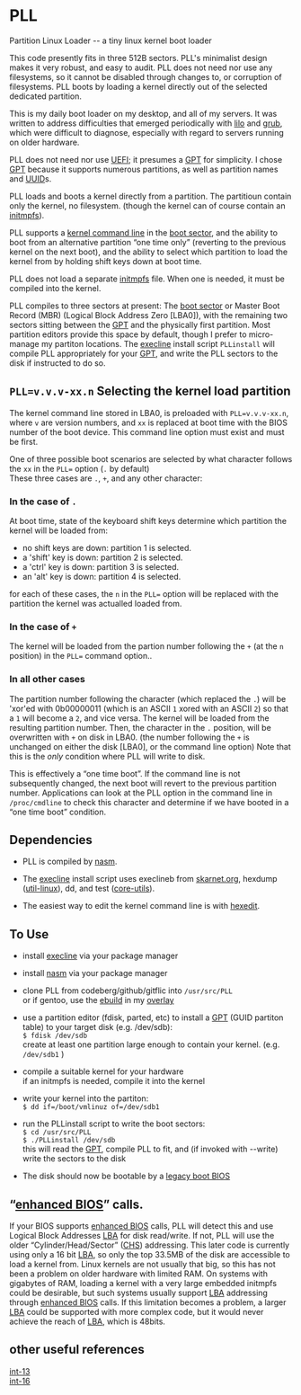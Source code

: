 # PLL

Partition Linux Loader -- a tiny linux kernel boot loader

This code presently fits in three 512B sectors. PLL's minimalist
design makes it very robust, and easy to audit. PLL does not need nor
use any filesystems, so it cannot be disabled through changes to, or
corruption of filesystems. PLL boots by loading a kernel directly out
of the selected dedicated partition.

This is my daily boot loader on my desktop, and all of my servers.  It
was written to address difficulties that emerged periodically with
[lilo][1] and [grub][2], which were difficult to diagnose, especially with
regard to servers running on older hardware.

PLL does not need nor use [UEFI][3]; it presumes a [GPT][4] for simplicity.
I chose [GPT][4] because it supports numerous partitions, as well as
partition names and [UUID][5]s.

PLL loads and boots a kernel directly from a partition.  The partitioun
contain only the kernel, no filesystem. (though the kernel can of course
contain an [initmpfs][6]).

PLL supports a [kernel command line][7] in the [boot sector][8], and
the ability to boot from an alternative partition “one time only”
(reverting to the previous kernel on the next boot), and the ability
to select which partition to load the kernel from by holding shift
keys down at boot time.

PLL does not load a separate [initmpfs][6] file. When one is needed, it
must be compiled into the kernel.

PLL compiles to three sectors at present: The [boot
sector][8] or Master Boot Record (MBR) (Logical Block Address Zero
[LBA0]), with the remaining two sectors sitting between the [GPT][4]
and the physically first partition. Most partition editors provide
this space by default, though I prefer to micro-manage my partiton
locations.  The [execline][10] install script `PLLinstall` will
compile PLL appropriately for your [GPT][4], and write the PLL sectors
to the disk if instructed to do so.

## `PLL=v.v.v-xx.n` Selecting the kernel load partition

The kernel command line stored in LBA0, is preloaded with
`PLL=v.v.v-xx.n`, where `v` are version numbers, and `xx` is replaced
at boot time with the BIOS number of the boot device. This command
line option must exist and must be first.

One of three possible boot scenarios are selected by what character
follows the `xx` in the `PLL=` option (`.` by default)  
These three cases are `.`, `+`, and any other character:

### In the case of `.`
 
At boot time, state of the keyboard shift keys determine which
partition the kernel will be loaded from:

* no shift keys are down: partition 1 is selected.
* a 'shift' key is down:  partition 2 is selected.
* a 'ctrl' key is down:	partition 3 is selected.
* an 'alt' key is down:	partition 4 is selected.

for each of these cases, the `n` in the `PLL=` option will be replaced
with the partition the kernel was actualled loaded from.

### In the case of `+`

The kernel will be loaded from the partion number following the `+`
(at the `n` position) in the `PLL=` command option..

### In all other cases

The partition number following the character (which replaced the `.`)
will be 'xor'ed with 0b00000011 (which is an ASCII `1` xored with an
ASCII `2`) so that a `1` will become a `2`, and vice versa. The kernel
will be loaded from the resulting partition number. Then, the
character in the `.` position, will be overwritten with `+` on disk
in LBA0.  (the number following the `+` is unchanged on either the
disk [LBA0], or the command line option) Note that this is the *only*
condition where PLL will write to disk.

This is effectively a “one time boot”. If the command line is not
subsequently changed, the next boot will revert to the previous
partition number. Applications can look at the PLL option in the
command line in `/proc/cmdline` to check this character and determine
if we have booted in a “one time boot” condition.

## Dependencies

* PLL is compiled by [nasm][9].

* The [execline][10] install script uses execlineb from [skarnet.org][10],
hexdump ([util-linux][11]), dd, and test ([core-utils][12]).

* The easiest way to edit the kernel command line is with [hexedit][17].

## To Use

* install [execline][10] via your package manager
* install [nasm][9] via your package manager
* clone PLL from codeberg/github/gitflic into `/usr/src/PLL`  
or if gentoo, use the [ebuild][16] in my [overlay][15]
* use a partition editor (fdisk, parted, etc) to install a [GPT][4]
(GUID partiton table) to your target disk (e.g. /dev/sdb):  
	`$ fdisk /dev/sdb`  
	create at least one partition large enough to contain your kernel.
(e.g. `/dev/sdb1` )
* compile a suitable kernel for your hardware  
if an initmpfs is needed, compile it into the kernel
* write your kernel into the partiton:  
	`$ dd if=/boot/vmlinuz of=/dev/sdb1`
* run the PLLinstall script to write the boot sectors:  
	`$ cd /usr/src/PLL`  
	`$ ./PLLinstall /dev/sdb`  
this will read the [GPT][4], compile PLL to fit, and
(if invoked with --write) write the sectors to the disk

* The disk should now be bootable by a [legacy boot BIOS][13]

## “[enhanced BIOS][14]” calls.

If your BIOS supports [enhanced BIOS][14] calls, PLL will detect this
and use Logical Block Addresses [LBA][18] for disk read/write. If not,
PLL will use the older “Cylinder/Head/Sector” ([CHS][19]) addressing.
This later code is currently using only a 16 bit [LBA][18], so only the
top 33.5MB of the disk are accessible to load a kernel from. Linux
kernels are not usually that big, so this has not been a problem on
older hardware with limited RAM.  On systems with gigabytes of RAM,
loading a kernel with a very large embedded initmpfs could be
desirable, but such systems usually support [LBA][18] addressing
through [enhanced BIOS][14] calls.  If this limitation becomes a
problem, a larger [LBA][18] could be supported with more complex code,
but it would never achieve the reach of [LBA][18], which is 48bits.

## other useful references

[int-13][20]  
[int-16][21]

[1]: https://www.joonet.de/lilo/
[2]: https://www.gnu.org/software/grub/
[3]: https://en.wikipedia.org/wiki/UEFI
[4]: https://en.wikipedia.org/wiki/GUID_Partition_Table
[5]: https://en.wikipedia.org/wiki/UUID
[6]: https://www.kernel.org/doc/html/latest/filesystems/ramfs-rootfs-initramfs.html#what-is-initramfs
[7]: https://www.kernel.org/doc/html/v4.14/admin-guide/kernel-parameters.html
[8]: https://en.wikipedia.org/wiki/Volume_boot_record
[9]: https://www.nasm.us/
[10]: https://www.skarnet.org/software/execline/
[11]: https://github.com/util-linux/util-linux
[12]: https://www.gnu.org/software/coreutils/
[13]: https://en.wikipedia.org/wiki/UEFI_CSM#CSM_booting
[14]: https://en.wikipedia.org/wiki/Enhanced_BIOS#Enhanced_BIOS
[15]: https://codeberg.org/smj/smj-gentoo
[16]: https://codeberg.org/smj/smj-gentoo/src/branch/main/sys-boot/pll
[17]: http://rigaux.org/hexedit.html
[18]: https://en.wikipedia.org/wiki/Logical_block_addressing
[19]: https://en.wikipedia.org/wiki/Cylinder-head-sector
[20]: https://www.ctyme.com/intr/int-13.htm
[21]: https://www.ctyme.com/intr/int-16.htm
